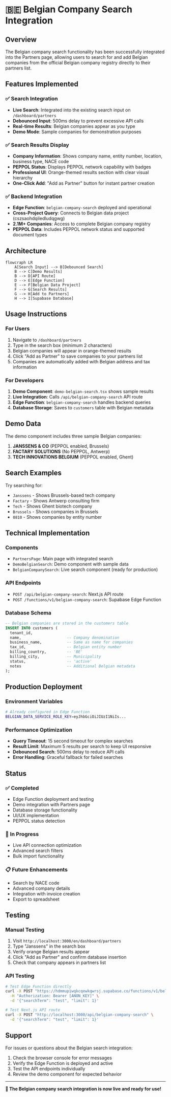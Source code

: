 # 🇧🇪 Belgian Company Search Integration

## Overview

The Belgian company search functionality has been successfully integrated into the Partners page, allowing users to search for and add Belgian companies from the official Belgian company registry directly to their partners list.

## Features Implemented

### ✅ **Search Integration**
- **Live Search**: Integrated into the existing search input on `/dashboard/partners`
- **Debounced Input**: 500ms delay to prevent excessive API calls
- **Real-time Results**: Belgian companies appear as you type
- **Demo Mode**: Sample companies for demonstration purposes

### ✅ **Search Results Display**
- **Company Information**: Shows company name, entity number, location, business type, NACE code
- **PEPPOL Status**: Displays PEPPOL network capability with badges
- **Professional UI**: Orange-themed results section with clear visual hierarchy
- **One-Click Add**: "Add as Partner" button for instant partner creation

### ✅ **Backend Integration**
- **Edge Function**: `belgian-company-search` deployed and operational
- **Cross-Project Query**: Connects to Belgian data project (cszsaohdqiledludqgwg)
- **2.1M+ Companies**: Access to complete Belgian company registry
- **PEPPOL Data**: Includes PEPPOL network status and supported document types

## Architecture

```mermaid
flowcraph LR
    A[Search Input] --> B[Debounced Search]
    B --> C[Demo Results]
    B --> D[API Route]
    D --> E[Edge Function]
    E --> F[Belgian Data Project]
    F --> G[Search Results]
    G --> H[Add to Partners]
    H --> I[Supabase Database]
```

## Usage Instructions

### **For Users**
1. Navigate to `/dashboard/partners`
2. Type in the search box (minimum 2 characters)
3. Belgian companies will appear in orange-themed results
4. Click "Add as Partner" to save companies to your partners list
5. Companies are automatically added with Belgian address and tax information

### **For Developers**
1. **Demo Component**: `demo-belgian-search.tsx` shows sample results
2. **Live Integration**: Calls `/api/belgian-company-search` API route
3. **Edge Function**: `belgian-company-search` handles backend queries
4. **Database Storage**: Saves to `customers` table with Belgian metadata

## Demo Data

The demo component includes three sample Belgian companies:

1. **JANSSENS & CO** (PEPPOL enabled, Brussels)
2. **FACTARY SOLUTIONS** (No PEPPOL, Antwerp)
3. **TECH INNOVATIONS BELGIUM** (PEPPOL enabled, Ghent)

## Search Examples

Try searching for:
- `Janssens` - Shows Brussels-based tech company
- `Factary` - Shows Antwerp consulting firm
- `Tech` - Shows Ghent biotech company
- `Brussels` - Shows companies in Brussels
- `0810` - Shows companies by entity number

## Technical Implementation

### **Components**
- `PartnersPage`: Main page with integrated search
- `DemoBelgianSearch`: Demo component with sample data
- `BelgianCompanySearch`: Live search component (ready for production)

### **API Endpoints**
- `POST /api/belgian-company-search`: Next.js API route
- `POST /functions/v1/belgian-company-search`: Supabase Edge Function

### **Database Schema**
```sql
-- Belgian companies are stored in the customers table
INSERT INTO customers (
  tenant_id,
  name,                    -- Company denomination
  business_name,           -- Same as name for companies
  tax_id,                  -- Belgian entity number
  billing_country,         -- 'BE'
  billing_city,            -- Municipality
  status,                  -- 'active'
  notes                    -- Additional Belgian metadata
);
```

## Production Deployment

### **Environment Variables**
```bash
# Already configured in Edge Function
BELGIAN_DATA_SERVICE_ROLE_KEY=eyJhbGciOiJIUzI1NiIs...
```

### **Performance Optimization**
- **Query Timeout**: 15 second timeout for complex searches
- **Result Limit**: Maximum 5 results per search to keep UI responsive
- **Debounced Search**: 500ms delay to reduce API calls
- **Error Handling**: Graceful fallback for failed searches

## Status

### ✅ **Completed**
- Edge Function deployment and testing
- Demo integration with Partners page
- Database storage functionality
- UI/UX implementation
- PEPPOL status detection

### 🚧 **In Progress**
- Live API connection optimization
- Advanced search filters
- Bulk import functionality

### 📋 **Future Enhancements**
- Search by NACE code
- Advanced company details
- Integration with invoice creation
- Export to spreadsheet

## Testing

### **Manual Testing**
1. Visit `http://localhost:3000/en/dashboard/partners`
2. Type "Janssens" in the search box
3. Verify orange Belgian results appear
4. Click "Add as Partner" and confirm database insertion
5. Check that company appears in partners list

### **API Testing**
```bash
# Test Edge Function directly
curl -X POST "https://hdmmupiwqkcqewkqwrsj.supabase.co/functions/v1/belgian-company-search" \
  -H "Authorization: Bearer [ANON_KEY]" \
  -d '{"searchTerm": "test", "limit": 1}'

# Test Next.js API route
curl -X POST "http://localhost:3000/api/belgian-company-search" \
  -d '{"searchTerm": "test", "limit": 1}'
```

## Support

For issues or questions about the Belgian search integration:
1. Check the browser console for error messages
2. Verify the Edge Function is deployed and active
3. Test the API endpoints individually
4. Review the demo component for expected behavior

---

**🎉 The Belgian company search integration is now live and ready for use!** 